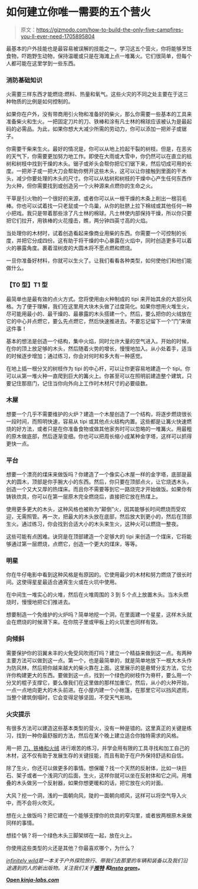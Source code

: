 # 如何建立你唯一需要的五个营火

> 原文：<https://gizmodo.com/how-to-build-the-only-five-campfires-you-ll-ever-need-1705895804>

最基本的户外技能也是最容易被误解的技能之一。学习这五个营火，你将能够烹饪食物，吓跑野生动物，保持温暖或只是在海滩上点一堆篝火。它们很简单，但每个人都可能在这里学到一些东西。



### **消防基础知识**

火需要三样东西才能燃烧:燃料、热量和氧气。这些火灾的不同之处主要在于这三种物质的比例是如何控制的。

如果你在户外，没有带商用引火物和准备好的柴火，那么你需要一些基本的工具来准备柴火和生火。一把固定刀片的刀、铁棒和涂有凡士林的棉球应该被认为是最起码的必需品。为此，如果你想大大减少所需的劳动力，你可以添加一把斧子或锯子。

你需要干柴来生火。最好的情况是，你可以从地上捡起干裂的树枝。但是，在恶劣的天气下，你需要更加努力地工作。即使在大雨或大雪中，你仍然可以在直立的枯树和树枝中找到干燥的木头。锯子或斧头会帮你把它们锯下来，然后切成可用的长度。一把斧子或一把大刀会帮助你劈开这些木头，这可以让你接触到里面的干木头，减少你要处理的木头的尺寸。你可以从枯树和树枝的干燥中心产生任何东西作为火种，但你需要找到或创造另一个火种源来点燃你的生命之火。

干草是引火物的一个很好的来源，或者你可以从一根干燥的木条上削出一根羽毛棒。你也可以试着找一只老鼠或一个鸟巢，从你的肚脐上拉下棉绒或其他任何一种小把戏。我只是带着那些涂了凡士林的棉球。凡士林使内部保持干燥，所以你只要把它们拉开，用铁棒的火花撞击，瞧，两分钟四英寸高的火焰。

当处理你的木材时，试着创造看起来像商业用柴的东西。你需要一个可控制的长度，并把它分成四份。这有助于将干燥的中心暴露在火焰中，同时创造更多可以着火的暴露角度。裹着湿树皮的大圆木将不愿点燃和燃烧。

一旦你准备好材料，你就可以生火了。让我们看看各种类型，如何使他们和他们能做什么。

### 【T0 型】T1 型

最简单也是最有效的点火方式。您将使用由火种制成的 tipi 来开始其余的大部分风格。为了便于理解，我们在这里用大块木头做了过度简化。如果你想用火堆生火，尽可能用最小的、最干燥的、最暴露的木头搭建一个。然后，要么把你的火绒放在它的中心并点燃它，要么先点燃它，然后快速推进去。不要忘记留下一个“门”来做这件事！

基本的想法是创造一个结构，集中火焰，同时允许大量的空气进入。开始的时候，在你的顶上放足够的木头，然后随着火势的增长，慢慢地加入。从小处着手，适当的时候逐步增加；通过练习，你会对何时和多大有一种感觉。

在地上插一根分叉的树枝作为 tipi 的中心杆，可以让你更容易地建造一个 tipi。你可以从第一堆火种一直爬到巨大的篝火上。你甚至可以在照明前建造整个建筑，只要记住那扇门，记住当你向外向上工作时木材尺寸的必要级数。

### **木屋**

想要一个几乎不需要维护的火炉？建造一个木屋创造了一个结构，将逐步燃烧很长一段时间，而照明快速，容易从 tipi 或其他点火结构内置。这些都是让篝火快速燃烧的好方法，或者只是在你准备食物或做其他家务时可以忽略的一堆篝火。用最粗的原木做底部，然后逐渐变细。你也可以把周长缩小成某种金字塔，这样可以抓得更快一点。

### 平台

想要一个漂亮的煤床来做饭吗？你建造了一个像实心木屋一样的金字塔，底部是最大的圆木，顶部是你手腕大小的东西。然后，你只要在顶部点火，让它烧透木头，创造一个又大又厚的热煤床。而且你不需要等到它一路烧完才开始做饭。如果你有铸铁炊具，你可以在第一层原木完全燃烧后，直接把它放在热煤上。

使用更多更大的木头，这种风格也被称为“颠倒”火，因其能够长时间燃烧而受欢迎，无需照管。再一次，把最大的木头放在底部，然后放大到更小的，然后在顶部生火。通过练习，你会找到合适大小的木头来生火，这种火可以燃烧一整夜。

这些可能有点困难。诀窍是在顶部建造一个足够大的 tipi 来创造一个煤床，它将能够通过第一层燃烧，点燃它，创造一个更大的煤床，等等。

### **明星**

你在牛仔电影中看到这种风格是有原因的。它使用最少的木材和努力燃烧了很长时间。这使得星星最适合通宵生火或在火坑中使用。

在中间生一堆实心的火堆，然后在火堆周围的 3 到 5 个点上放置木头。当木头燃烧时，慢慢地把它们推进去。

想要制造一个免维护的火炉吗？简单地挖一个洞，在里面建一个星星，这样木头就会在燃烧的时候滑下来。在你院子里或甲板上的火坑里也同样有效。

### **向**倾斜

需要保护你的羽翼未丰的火免受风吹雨打吗？建立一个精益来做到这一点。有两种主要方法可以做到这一点。第一个，也是最简单的，就是简单地放下一根大木头作为防风林，然后把你越来越大的柴火靠在上面。这里展示的是悬臂分支方法，它允许你构建更大的东西。要做到这一点，找到一个绿色的树枝作为脊杆，要么用一个分叉的棍子支撑它，要么像我们在这里做的那样加重它。然后，从小的火种开始，一点一点地向更大的木头前进。在小屋内建一个小帐篷，在那里它可以挡风遮雨，当整个建筑倒塌时，它会变得足够坚固，不受天气影响。

### **火灾提示**

有很多方法可以建造这些基本类型的营火，没有一种是错的。这里真正的关键是练习，找到一种你最舒服的方法，然后在某个晚上建立适合你独特需求的风格。

用一把 [刀、铁棒和火绒](http://indefinitelywild.gizmodo.com/how-to-make-a-fire-with-a-knife-1593869216) 进行艰苦的练习，并学会用有限的工具寻找和加工自己的木材，这不仅有助于发展生存的关键技能，而且有助于在户外保持舒适和自信。

除了生火，你还可以做更多的事情。想保暖？找一个天然的反射体，比如一块巨石、架子或者一个浅洞穴的后面，生火，这样你就可以坐在反射体和它之间。用堆叠的木头做另一个反射器，如果你想更暖和的话，把它放在火的对面。

大风？挖一个洞，浅的一面朝向风，陡的一面朝向顺风，这样可以将空气导入火中，而不会将火吹灭。

想在火上做饭吗？把它建在一个能够支撑你的炊具的窄沟里，或者放两根原木来做同样的事情。

想挂个锅？将一个绿色木头三脚架绑在一起，放在火上。

你使用这些类型的火还是其他？你最喜欢哪个，为什么？

[*infinitely wild*](http://indefinitelywild.gizmodo.com/)*是一本关于户外探险旅行、带我们去那里的车辆和装备以及我们沿途遇到的人的新出版物。关注我们关于*[](https://www.facebook.com/indefinitelywild)**[*推特*](https://twitter.com/indefinitewild) *和*[*insta gram*](http://instagram.com/indefinitewild)*。***

**[Open *kinja-labs.com*](http://kinja-labs.com/related-widget/?posts=1595938151,1593869216,1597750668&title=FIRE!)**